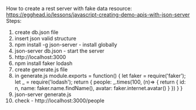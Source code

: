 How to create a rest server with fake data
resource: https://egghead.io/lessons/javascript-creating-demo-apis-with-json-server 
Steps:
1. create db.json file
2. insert json valid structure
3. npm install -g json-server - install globally
4. json-server db.json - start the server
5. http://localhost:3000
6. npm install faker lodash
7. create generate.js file
8. in generate.js
  module.exports = function() {
    let faker = require('faker');
    let _ = require('lodash');
    return {
        people: _.times(100, (n)=> {
            return {
                id: n,
                name: faker.name.findName(),
                avatar: faker.internet.avatar()
            }
        })
    }
}
9. json-server generate.js
10. check - http://localhost:3000/people